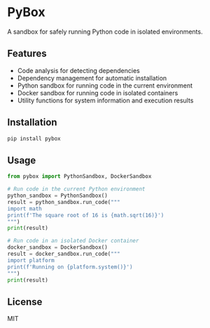 # PyBox

A sandbox for safely running Python code in isolated environments.

## Features

- Code analysis for detecting dependencies
- Dependency management for automatic installation
- Python sandbox for running code in the current environment
- Docker sandbox for running code in isolated containers
- Utility functions for system information and execution results

## Installation

```bash
pip install pybox
```

## Usage

```python
from pybox import PythonSandbox, DockerSandbox

# Run code in the current Python environment
python_sandbox = PythonSandbox()
result = python_sandbox.run_code("""
import math
print(f'The square root of 16 is {math.sqrt(16)}')
""")
print(result)

# Run code in an isolated Docker container
docker_sandbox = DockerSandbox()
result = docker_sandbox.run_code("""
import platform
print(f'Running on {platform.system()}')
""")
print(result)
```

## License

MIT
